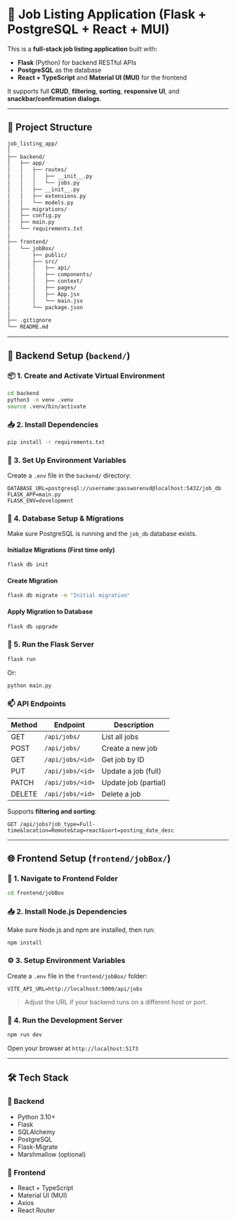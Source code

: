 # 🧰 Job Listing Application (Flask + PostgreSQL + React + MUI)

This is a **full-stack job listing application** built with:

- **Flask** (Python) for backend RESTful APIs  
- **PostgreSQL** as the database  
- **React + TypeScript** and **Material UI (MUI)** for the frontend  

It supports full **CRUD**, **filtering**, **sorting**, **responsive UI**, and **snackbar/confirmation dialogs**.

---

## 📁 Project Structure

```bash
job_listing_app/
│
├── backend/
│   ├── app/
│   │   ├── routes/
│   │   │   ├── __init__.py
│   │   │   └── jobs.py
│   │   ├── __init__.py
│   │   ├── extensions.py
│   │   └── models.py
│   ├── migrations/
│   ├── config.py
│   ├── main.py
│   └── requirements.txt
│
├── frontend/
│   └── jobBox/
│       ├── public/
│       ├── src/
│       │   ├── api/   
│       │   ├── components/
│       │   ├── context/
│       │   ├── pages/
│       │   ├── App.jsx
│       │   └── main.jsx
│       └── package.json
│
├── .gitignore
└── README.md
```

---

## 🧪 Backend Setup (`backend/`)

### 📦 1. Create and Activate Virtual Environment

```bash
cd backend
python3 -m venv .venv
source .venv/bin/activate
```

### 📥 2. Install Dependencies

```bash
pip install -r requirements.txt
```

### 🔐 3. Set Up Environment Variables

Create a `.env` file in the `backend/` directory:

```env
DATABASE_URL=postgresql://username:passworenvd@localhost:5432/job_db
FLASK_APP=main.py
FLASK_ENV=development
```

### 🧱 4. Database Setup & Migrations

Make sure PostgreSQL is running and the `job_db` database exists.

#### Initialize Migrations (First time only)

```bash
flask db init
```

#### Create Migration

```bash
flask db migrate -m "Initial migration"
```

#### Apply Migration to Database

```bash
flask db upgrade
```

### 🚀 5. Run the Flask Server

```bash
flask run
```

Or:

```bash
python main.py
```

### 📫 API Endpoints

| Method | Endpoint         | Description          |
|--------|------------------|----------------------|
| GET    | `/api/jobs/`     | List all jobs        |
| POST   | `/api/jobs/`     | Create a new job     |
| GET    | `/api/jobs/<id>` | Get job by ID        |
| PUT    | `/api/jobs/<id>` | Update a job (full)  |
| PATCH  | `/api/jobs/<id>` | Update job (partial) |
| DELETE | `/api/jobs/<id>` | Delete a job         |

Supports **filtering and sorting**:

```http
GET /api/jobs?job_type=Full-time&location=Remote&tag=react&sort=posting_date_desc
```

---

## 🌐 Frontend Setup (`frontend/jobBox/`)

### 📍 1. Navigate to Frontend Folder

```bash
cd frontend/jobBox
```

### 📥 2. Install Node.js Dependencies

Make sure Node.js and npm are installed, then run:

```bash
npm install
```

### ⚙️ 3. Setup Environment Variables

Create a `.env` file in the `frontend/jobBox/` folder:

```env
VITE_API_URL=http://localhost:5000/api/jobs
```

> Adjust the URL if your backend runs on a different host or port.

### 🚀 4. Run the Development Server

```bash
npm run dev
```

Open your browser at `http://localhost:5173`

---

## 🛠 Tech Stack

### 🔗 Backend

- Python 3.10+
- Flask
- SQLAlchemy
- PostgreSQL
- Flask-Migrate
- Marshmallow (optional)

### 🎨 Frontend

- React + TypeScript
- Material UI (MUI)
- Axios
- React Router
